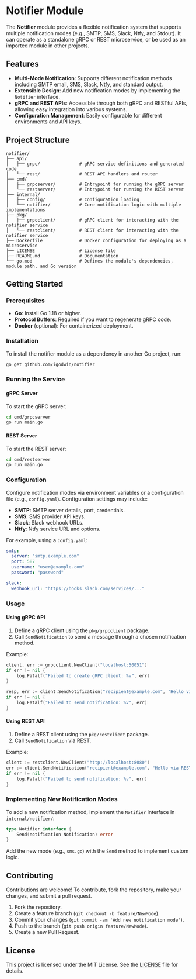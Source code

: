 
# Notifier Module

The **Notifier** module provides a flexible notification system that supports multiple notification modes (e.g., SMTP, SMS, Slack, Ntfy, and Stdout). It can operate as a standalone gRPC or REST microservice, or be used as an imported module in other projects.

## Features

- **Multi-Mode Notification**: Supports different notification methods including SMTP email, SMS, Slack, Ntfy, and standard output.
- **Extensible Design**: Add new notification modes by implementing the `Notifier` interface.
- **gRPC and REST APIs**: Accessible through both gRPC and RESTful APIs, allowing easy integration into various systems.
- **Configuration Management**: Easily configurable for different environments and API keys.

## Project Structure

```plaintext
notifier/
├── api/
│   ├── grpc/               # gRPC service definitions and generated code
│   └── rest/               # REST API handlers and router
├── cmd/
│   ├── grpcserver/         # Entrypoint for running the gRPC server
│   └── restserver/         # Entrypoint for running the REST server
├── internal/
│   ├── config/             # Configuration loading
│   └── notifier/           # Core notification logic with multiple implementations
├── pkg/
│   ├── grpcclient/         # gRPC client for interacting with the notifier service
│   └── restclient/         # REST client for interacting with the notifier service
├── Dockerfile              # Docker configuration for deploying as a microservice
├── LICENSE                 # License file
├── README.md               # Documentation
└── go.mod                  # Defines the module's dependencies, module path, and Go version
```

## Getting Started

### Prerequisites

- **Go**: Install Go 1.18 or higher.
- **Protocol Buffers**: Required if you want to regenerate gRPC code.
- **Docker** (optional): For containerized deployment.

### Installation

To install the notifier module as a dependency in another Go project, run:

```bash
go get github.com/igodwin/notifier
```

### Running the Service

#### gRPC Server

To start the gRPC server:

```bash
cd cmd/grpcserver
go run main.go
```

#### REST Server

To start the REST server:

```bash
cd cmd/restserver
go run main.go
```

### Configuration

Configure notification modes via environment variables or a configuration file (e.g., `config.yaml`). Configuration settings may include:

- **SMTP**: SMTP server details, port, credentials.
- **SMS**: SMS provider API keys.
- **Slack**: Slack webhook URLs.
- **Ntfy**: Ntfy service URL and options.

For example, using a `config.yaml`:

```yaml
smtp:
  server: "smtp.example.com"
  port: 587
  username: "user@example.com"
  password: "password"

slack:
  webhook_url: "https://hooks.slack.com/services/..."
```

### Usage

#### Using gRPC API

1. Define a gRPC client using the `pkg/grpcclient` package.
2. Call `SendNotification` to send a message through a chosen notification method.

Example:

```go
client, err := grpcclient.NewClient("localhost:50051")
if err != nil {
    log.Fatalf("Failed to create gRPC client: %v", err)
}

resp, err := client.SendNotification("recipient@example.com", "Hello via gRPC!")
if err != nil {
    log.Fatalf("Failed to send notification: %v", err)
}
```

#### Using REST API

1. Define a REST client using the `pkg/restclient` package.
2. Call `SendNotification` via REST.

Example:

```go
client := restclient.NewClient("http://localhost:8080")
err := client.SendNotification("recipient@example.com", "Hello via REST!")
if err != nil {
    log.Fatalf("Failed to send notification: %v", err)
}
```

### Implementing New Notification Modes

To add a new notification method, implement the `Notifier` interface in `internal/notifier/`:

```go
type Notifier interface {
    Send(notification Notification) error
}
```

Add the new mode (e.g., `sms.go`) with the `Send` method to implement custom logic.

## Contributing

Contributions are welcome! To contribute, fork the repository, make your changes, and submit a pull request.

1. Fork the repository.
2. Create a feature branch (`git checkout -b feature/NewMode`).
3. Commit your changes (`git commit -am 'Add new notification mode'`).
4. Push to the branch (`git push origin feature/NewMode`).
5. Create a new Pull Request.

## License

This project is licensed under the MIT License. See the [LICENSE](LICENSE) file for details.
